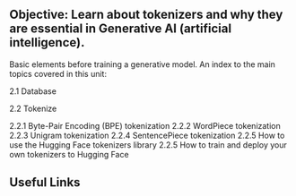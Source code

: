 ## Objective: Learn about tokenizers and why they are essential in Generative AI (artificial intelligence).

Basic elements before training a generative model.
An index to the main topics covered in this unit:

2.1 Database

2.2 Tokenize

2.2.1 Byte-Pair Encoding (BPE) tokenization
2.2.2 WordPiece tokenization
2.2.3 Unigram tokenization
2.2.4 SentencePiece tokenization
2.2.5 How to use the Hugging Face tokenizers library
2.2.5 How to train and deploy your own tokenizers to Hugging Face


## Useful Links